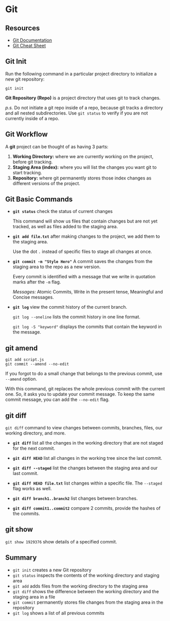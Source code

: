 # Git

## Resources

- [Git Documentation](https://git-scm.com/docs)
- [Git Cheat Sheet](https://education.github.com/git-cheat-sheet-education.pdf)

## Git Init

Run the following command in a particular project directory to initialize a new git repository:

```
git init
```

**Git Repository (Repo)** is a project directory that uses git to track changes.

_p.s._ Do not initiate a git repo inside of a repo, because git tracks a directory and all nested subdirectories. Use `git status` to verify if you are not currently inside of a repo.

## Git Workflow

A **git** project can be thought of as having 3 parts:

1. **Working Directory:** where we are currently working on the project, before git tracking.
2. **Staging Area (index):** where you will list the changes you want git to start tracking.
3. **Repository:** where git permanently stores those index changes as different versions of the project.

## Git Basic Commands

- **`git status`** check the status of current changes

  This command will show us files that contain changes but are not yet tracked, as well as files added to the staging area.

- **`git add file.txt`** after making changes to the project, we add them to the staging area.

  Use the dot `.` instead of specific files to stage all changes at once.

- **`git commit -m "Style Hero"`** A commit saves the changes from the staging area to the repo as a new version.

  Every commit is identified with a message that we write in quotation marks after the `-m` flag.

  _Messages:_ Atomic Commits, Write in the present tense, Meaningful and Concise messages.

- **`git log`** view the commit history of the current branch.

  `git log --oneline` lists the commit history in one line format.

  `git log -S "keyword"` displays the commits that contain the keyword in the message.

## git amend

```
git add script.js
git commit --amend --no-edit
```

If you forgot to do a small change that belongs to the previous commit, use `--amend` option.

With this command, git replaces the whole previous commit with the current one. So, it asks you to update your commit message. To keep the same commit message, you can add the `--no-edit` flag.

## git diff

`git diff` command to view changes between commits, branches, files, our working directory, and more.

- **`git diff`** list all the changes in the working directory that are not staged for the next commit.

- **`git diff HEAD`** list all changes in the working tree since the last commit.

- **`git diff --staged`** list the changes between the staging area and our last commit.

- **`git diff HEAD file.txt`** list changes within a specific file. The `--staged` flag works as well.

- **`git diff branch1..branch2`** list changes between branches.

- **`git diff commit1..commit2`** compare 2 commits, provide the hashes of the commits.

## git show

`git show 1929376` show details of a specified commit.

## Summary

- `git init` creates a new Git repository
- `git status` inspects the contents of the working directory and staging area
- `git add` adds files from the working directory to the staging area
- `git diff` shows the difference between the working directory and the staging area in a file
- `git commit` permanently stores file changes from the staging area in the repository
- `git log` shows a list of all previous commits
